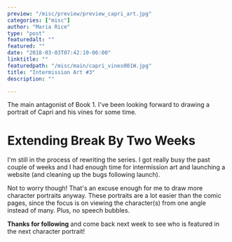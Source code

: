 ```yaml
---
preview: "/misc/preview/preview_capri_art.jpg"
categories: ["misc"]
author: "Maria Rice"
type: "post"
featuredalt: ""
featured: ""
date: "2018-03-03T07:42:10-06:00"
linktitle: ""
featuredpath: "/misc/main/capri_vines001W.jpg"
title: "Intermission Art #3"
description: ""

---
```


The main antagonist of Book 1. I've been looking forward to
drawing a portrait of Capri and his vines for some time.

# Extending Break By Two Weeks

I'm still in the process of rewriting the series. I got really
busy the past couple of weeks and I had enough time for
intermission art and launching a website (and cleaning up the
bugs following launch).

Not to worry though! That's an excuse enough for me to draw
more character portraits anyway. These portraits are a lot
easier than the comic pages, since the focus is on viewing
the character(s) from one angle instead of many. Plus, no
speech bubbles.

**Thanks for following** and come back next week to see who is
featured in the next character portrait!
